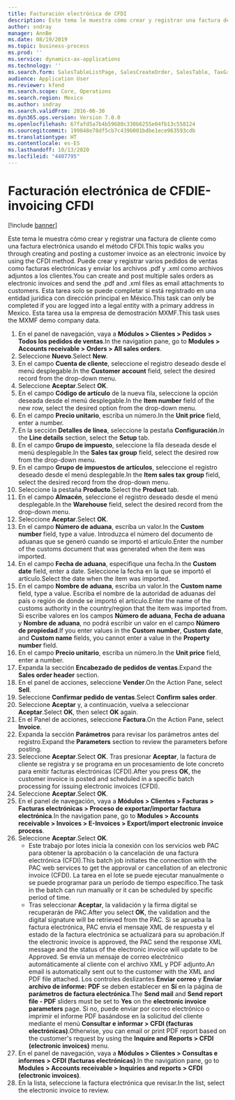 ```yaml
---
title: Facturación electrónica de CFDI
description: Este tema le muestra cómo crear y registrar una factura de cliente como una factura electrónica usando el método CFDI.
author: sndray
manager: AnnBe
ms.date: 08/19/2019
ms.topic: business-process
ms.prod: ''
ms.service: dynamics-ax-applications
ms.technology: ''
ms.search.form: SalesTableListPage, SalesCreateOrder, SalesTable, TaxGroupLookup, InventLocationIdLookup, SalesEditLines,  EInvoiceCFDIJournal_AR
audience: Application User
ms.reviewer: kfend
ms.search.scope: Core, Operations
ms.search.region: Mexico
ms.author: sndray
ms.search.validFrom: 2016-06-30
ms.dyn365.ops.version: Version 7.0.0
ms.openlocfilehash: 67fafd5a7b4b59680c330b6255e04fb13c558124
ms.sourcegitcommit: 199848e78df5cb7c439b001bdbe1ece963593cdb
ms.translationtype: HT
ms.contentlocale: es-ES
ms.lasthandoff: 10/13/2020
ms.locfileid: "4407795"
---
```

# <a name="e-invoicing-cfdi"></a><span data-ttu-id="66489-103">Facturación electrónica de CFDI</span><span class="sxs-lookup"><span data-stu-id="66489-103">E-invoicing CFDI</span></span>

[!include [banner](../../includes/banner.md)]

<span data-ttu-id="66489-104">Este tema le muestra cómo crear y registrar una factura de cliente como una factura electrónica usando el método CFDI.</span><span class="sxs-lookup"><span data-stu-id="66489-104">This topic walks you through creating and posting a customer invoice as an electronic invoice by using the CFDI method.</span></span> <span data-ttu-id="66489-105">Puede crear y registrar varios pedidos de ventas como facturas electrónicas y enviar los archivos .pdf y .xml como archivos adjuntos a los clientes.</span><span class="sxs-lookup"><span data-stu-id="66489-105">You can create and post multiple sales orders as electronic invoices and send the .pdf and .xml files as email attachments to customers.</span></span> <span data-ttu-id="66489-106">Esta tarea solo se puede completar si está registrado en una entidad jurídica con dirección principal en México.</span><span class="sxs-lookup"><span data-stu-id="66489-106">This task can only be completed if you are logged into a legal entity with a primary address in Mexico.</span></span> <span data-ttu-id="66489-107">Esta tarea usa la empresa de demostración MXMF.</span><span class="sxs-lookup"><span data-stu-id="66489-107">This task uses the MXMF demo company data.</span></span>

1. <span data-ttu-id="66489-108">En el panel de navegación, vaya a **Módulos > Clientes > Pedidos > Todos los pedidos de ventas**.</span><span class="sxs-lookup"><span data-stu-id="66489-108">In the navigation pane, go to **Modules > Accounts receivable > Orders > All sales orders**.</span></span>
2. <span data-ttu-id="66489-109">Seleccione **Nuevo**.</span><span class="sxs-lookup"><span data-stu-id="66489-109">Select **New**.</span></span>
3. <span data-ttu-id="66489-110">En el campo **Cuenta de cliente**, seleccione el registro deseado desde el menú desplegable.</span><span class="sxs-lookup"><span data-stu-id="66489-110">In the **Customer account** field, select the desired record from the drop-down menu.</span></span>
4. <span data-ttu-id="66489-111">Seleccione **Aceptar**.</span><span class="sxs-lookup"><span data-stu-id="66489-111">Select **OK**.</span></span>
5. <span data-ttu-id="66489-112">En el campo **Código de artículo** de la nueva fila, seleccione la opción deseada desde el menú desplegable.</span><span class="sxs-lookup"><span data-stu-id="66489-112">In the **Item number** field of the new row, select the desired option from the drop-down menu.</span></span>
6. <span data-ttu-id="66489-113">En el campo **Precio unitario**, escriba un número.</span><span class="sxs-lookup"><span data-stu-id="66489-113">In the **Unit price** field, enter a number.</span></span>
7. <span data-ttu-id="66489-114">En la sección **Detalles de línea**, seleccione la pestaña **Configuración**.</span><span class="sxs-lookup"><span data-stu-id="66489-114">In the **Line details** section, select the **Setup** tab.</span></span>
8. <span data-ttu-id="66489-115">En el campo **Grupo de impuesto**, seleccione la fila deseada desde el menú desplegable.</span><span class="sxs-lookup"><span data-stu-id="66489-115">In the **Sales tax group** field, select the desired row from the drop-down menu.</span></span>
9. <span data-ttu-id="66489-116">En el campo **Grupo de impuestos de artículos**, seleccione el registro deseado desde el menú desplegable.</span><span class="sxs-lookup"><span data-stu-id="66489-116">In the **Item sales tax group** field, select the desired record from the drop-down menu.</span></span>
10. <span data-ttu-id="66489-117">Seleccione la pestaña **Producto**.</span><span class="sxs-lookup"><span data-stu-id="66489-117">Select the **Product** tab.</span></span>
11. <span data-ttu-id="66489-118">En el campo **Almacén**, seleccione el registro deseado desde el menú desplegable.</span><span class="sxs-lookup"><span data-stu-id="66489-118">In the **Warehouse** field, select the desired record from the drop-down menu.</span></span>
12. <span data-ttu-id="66489-119">Seleccione **Aceptar**.</span><span class="sxs-lookup"><span data-stu-id="66489-119">Select **OK**.</span></span>
13. <span data-ttu-id="66489-120">En el campo **Número de aduana**, escriba un valor.</span><span class="sxs-lookup"><span data-stu-id="66489-120">In the **Custom number** field, type a value.</span></span> <span data-ttu-id="66489-121">Introduzca el número del documento de aduanas que se generó cuando se importó el artículo.</span><span class="sxs-lookup"><span data-stu-id="66489-121">Enter the number of the customs document that was generated when the item was imported.</span></span>  
14. <span data-ttu-id="66489-122">En el campo **Fecha de aduana**, especifique una fecha.</span><span class="sxs-lookup"><span data-stu-id="66489-122">In the **Custom date** field, enter a date.</span></span> <span data-ttu-id="66489-123">Seleccione la fecha en la que se importó el artículo.</span><span class="sxs-lookup"><span data-stu-id="66489-123">Select the date when the item was imported.</span></span>  
15. <span data-ttu-id="66489-124">En el campo **Nombre de aduana**, escriba un valor.</span><span class="sxs-lookup"><span data-stu-id="66489-124">In the **Custom name** field, type a value.</span></span> <span data-ttu-id="66489-125">Escriba el nombre de la autoridad de aduanas del país o región de donde se importó el artículo.</span><span class="sxs-lookup"><span data-stu-id="66489-125">Enter the name of the customs authority in the country/region that the item was imported from.</span></span> <span data-ttu-id="66489-126">Si escribe valores en los campos **Número de aduana**, **Fecha de aduana** y **Nombre de aduana**, no podrá escribir un valor en el campo **Número de propiedad**.</span><span class="sxs-lookup"><span data-stu-id="66489-126">If you enter values in the **Custom number**, **Custom date**, and **Custom name** fields, you cannot enter a value in the **Property number** field.</span></span>  
16. <span data-ttu-id="66489-127">En el campo **Precio unitario**, escriba un número.</span><span class="sxs-lookup"><span data-stu-id="66489-127">In the **Unit price** field, enter a number.</span></span>
17. <span data-ttu-id="66489-128">Expanda la sección **Encabezado de pedidos de ventas**.</span><span class="sxs-lookup"><span data-stu-id="66489-128">Expand the **Sales order header** section.</span></span>
18. <span data-ttu-id="66489-129">En el panel de acciones, seleccione **Vender**.</span><span class="sxs-lookup"><span data-stu-id="66489-129">On the Action Pane, select **Sell**.</span></span>
19. <span data-ttu-id="66489-130">Seleccione **Confirmar pedido de ventas**.</span><span class="sxs-lookup"><span data-stu-id="66489-130">Select **Confirm sales order**.</span></span>
20. <span data-ttu-id="66489-131">Seleccione **Aceptar** y, a continuación, vuelva a seleccionar **Aceptar**.</span><span class="sxs-lookup"><span data-stu-id="66489-131">Select **OK**, then select **OK** again.</span></span>
21. <span data-ttu-id="66489-132">En el Panel de acciones, seleccione **Factura**.</span><span class="sxs-lookup"><span data-stu-id="66489-132">On the Action Pane, select **Invoice**.</span></span>
22. <span data-ttu-id="66489-133">Expanda la sección **Parámetros** para revisar los parámetros antes del registro.</span><span class="sxs-lookup"><span data-stu-id="66489-133">Expand the **Parameters** section to review the parameters before posting.</span></span>
23. <span data-ttu-id="66489-134">Seleccione **Aceptar**.</span><span class="sxs-lookup"><span data-stu-id="66489-134">Select **OK**.</span></span> <span data-ttu-id="66489-135">Tras presionar **Aceptar**, la factura de cliente se registra y se programa en un procesamiento de lote concreto para emitir facturas electrónicas (CFDI).</span><span class="sxs-lookup"><span data-stu-id="66489-135">After you press **OK**, the customer invoice is posted and scheduled in a specific batch processing for issuing electronic invoices (CFDI).</span></span>  
24. <span data-ttu-id="66489-136">Seleccione **Aceptar**.</span><span class="sxs-lookup"><span data-stu-id="66489-136">Select **OK**.</span></span>
25. <span data-ttu-id="66489-137">En el panel de navegación, vaya a **Módulos > Clientes > Facturas > Facturas electrónicas > Proceso de exportar/importar factura electrónica**.</span><span class="sxs-lookup"><span data-stu-id="66489-137">In the navigation pane, go to **Modules > Accounts receivable > Invoices > E-Invoices > Export/import electronic invoice process**.</span></span>
26. <span data-ttu-id="66489-138">Seleccione **Aceptar**.</span><span class="sxs-lookup"><span data-stu-id="66489-138">Select **OK**.</span></span>
    - <span data-ttu-id="66489-139">Este trabajo por lotes inicia la conexión con los servicios web PAC para obtener la aprobación o la cancelación de una factura electrónica (CFDI).</span><span class="sxs-lookup"><span data-stu-id="66489-139">This batch job initiates the connection with the PAC web services to get the approval or cancellation of an electronic invoice (CFDI).</span></span> <span data-ttu-id="66489-140">La tarea en el lote se puede ejecutar manualmente o se puede programar para un período de tiempo específico.</span><span class="sxs-lookup"><span data-stu-id="66489-140">The task in the batch can run manually or it can be scheduled by specific period of time.</span></span>  
    - <span data-ttu-id="66489-141">Tras seleccionar **Aceptar**, la validación y la firma digital se recuperarán de PAC.</span><span class="sxs-lookup"><span data-stu-id="66489-141">After you select **OK**, the validation and the digital signature will be retrieved from the PAC.</span></span> <span data-ttu-id="66489-142">Si se aprueba la factura electrónica, PAC envía el mensaje XML de respuesta y el estado de la factura electrónica se actualizará para su aprobación.</span><span class="sxs-lookup"><span data-stu-id="66489-142">If the electronic invoice is approved, the PAC send the response XML message and the status of the electronic invoice will update to be Approved.</span></span> <span data-ttu-id="66489-143">Se envía un mensaje de correo electrónico automáticamente al cliente con el archivo XML y PDF adjunto.</span><span class="sxs-lookup"><span data-stu-id="66489-143">An email is automatically sent out to the customer with the XML and PDF file attached.</span></span> <span data-ttu-id="66489-144">Los controles deslizantes **Enviar correo** y **Enviar archivo de informe: PDF** se deben establecer en **Sí** en la página de **parámetros de factura electrónica**.</span><span class="sxs-lookup"><span data-stu-id="66489-144">The **Send mail** and **Send report file - PDF** sliders must be set to **Yes** on the **electronic invoice parameters** page.</span></span> <span data-ttu-id="66489-145">Si no, puede enviar por correo electrónico o imprimir el informe PDF basándose en la solicitud del cliente mediante el menú **Consultar e informar > CFDI (facturas electrónicas)**.</span><span class="sxs-lookup"><span data-stu-id="66489-145">Otherwise, you can email or print PDF report based on the customer's request by using the **Inquire and Reports > CFDI (electronic invoices)** menu.</span></span>  
27. <span data-ttu-id="66489-146">En el panel de navegación, vaya a **Módulos > Clientes > Consultas e informes > CFDI (facturas electrónicas)**.</span><span class="sxs-lookup"><span data-stu-id="66489-146">In the navigation pane, go to **Modules > Accounts receivable > Inquiries and reports > CFDI (electronic invoices)**.</span></span>
28. <span data-ttu-id="66489-147">En la lista, seleccione la factura electrónica que revisar.</span><span class="sxs-lookup"><span data-stu-id="66489-147">In the list, select the electronic invoice to review.</span></span>

